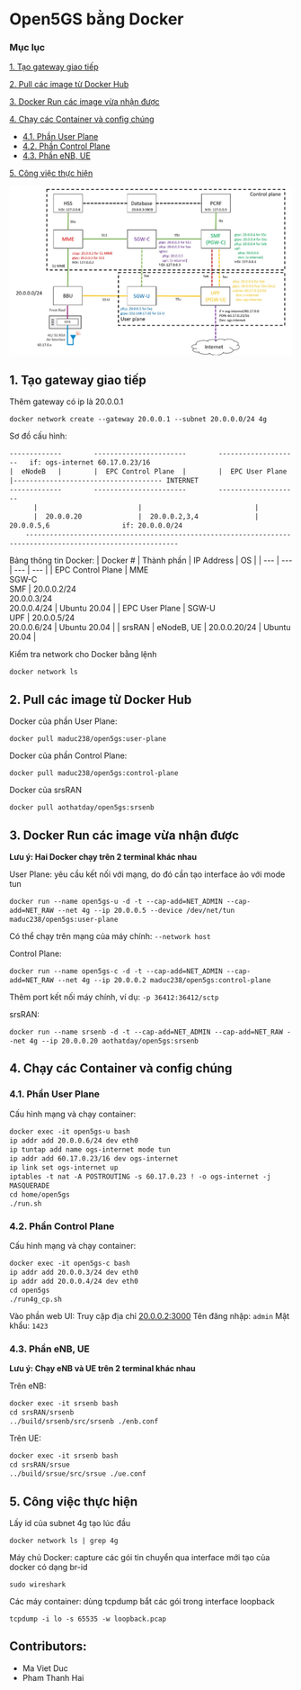 # Open5GS bằng Docker

### Mục lục

[1. Tạo gateway giao tiếp](#nung)

[2. Pull các image từ Docker Hub](#slong)

[3. Docker Run các image vừa nhận được](#slam)

[4. Chạy các Container và config chúng](#sli)
- [4.1. Phần User Plane](#slinung)
- [4.2. Phần Control Plane](#slislong)
- [4.3. Phần eNB, UE](#slislam)

[5. Công việc thực hiện](#ha)

<img src="images/Open5gs-config.jpg">

<a name="nung"></a>
## 1. Tạo gateway giao tiếp
Thêm gateway có ip là 20.0.0.1
```
docker network create --gateway 20.0.0.1 --subnet 20.0.0.0/24 4g
```
Sơ đồ cấu hình:
```
-------------        -----------------------        --------------------   if: ogs-internet 60.17.0.23/16
|  eNodeB   |        |  EPC Control Plane  |        |  EPC User Plane  |------------------------------------- INTERNET
-------------        -----------------------        --------------------
      |                         |                            |
      |  20.0.0.20              |  20.0.0.2,3,4              |  20.0.0.5,6                  if: 20.0.0.0/24
    ------------------------------------------------------------------------------------------------------------
```
Bảng thông tin Docker:
| Docker # | Thành phần | IP Address | OS |
| --- | --- | --- | --- |
| EPC Control Plane | MME <br> SGW-C <br> SMF | 20.0.0.2/24 <br> 20.0.0.3/24 <br> 20.0.0.4/24 | Ubuntu 20.04 |
| EPC User Plane | SGW-U <br> UPF | 20.0.0.5/24 <br> 20.0.0.6/24 | Ubuntu 20.04 |
| srsRAN | eNodeB, UE | 20.0.0.20/24 | Ubuntu 20.04 |

Kiểm tra network cho Docker bằng lệnh
```
docker network ls
```

<a name="slong"></a>
## 2. Pull các image từ Docker Hub
Docker của phần User Plane:
```
docker pull maduc238/open5gs:user-plane
```
Docker của phần Control Plane:
```
docker pull maduc238/open5gs:control-plane 
```
Docker của srsRAN
```
docker pull aothatday/open5gs:srsenb
```

<a name="slam"></a>
## 3. Docker Run các image vừa nhận được
**Lưu ý: Hai Docker chạy trên 2 terminal khác nhau**

User Plane: yêu cầu kết nối với mạng, do đó cần tạo interface ảo với mode tun
```
docker run --name open5gs-u -d -t --cap-add=NET_ADMIN --cap-add=NET_RAW --net 4g --ip 20.0.0.5 --device /dev/net/tun maduc238/open5gs:user-plane
```

Có thể chạy trên mạng của máy chính: `--network host`

Control Plane:
```
docker run --name open5gs-c -d -t --cap-add=NET_ADMIN --cap-add=NET_RAW --net 4g --ip 20.0.0.2 maduc238/open5gs:control-plane
```
Thêm port kết nối máy chính, ví dụ: `-p 36412:36412/sctp`

srsRAN:
```
docker run --name srsenb -d -t --cap-add=NET_ADMIN --cap-add=NET_RAW --net 4g --ip 20.0.0.20 aothatday/open5gs:srsenb
```

<a name="sli"></a>
## 4. Chạy các Container và config chúng
<a name="slinung"></a>
### 4.1. Phần User Plane
Cấu hình mạng và chạy container:
```
docker exec -it open5gs-u bash 
ip addr add 20.0.0.6/24 dev eth0 
ip tuntap add name ogs-internet mode tun  
ip addr add 60.17.0.23/16 dev ogs-internet  
ip link set ogs-internet up  
iptables -t nat -A POSTROUTING -s 60.17.0.23 ! -o ogs-internet -j MASQUERADE 
cd home/open5gs 
./run.sh 
```

<a name="slislong"></a>
### 4.2. Phần Control Plane
Cấu hình mạng và chạy container:
```
docker exec -it open5gs-c bash 
ip addr add 20.0.0.3/24 dev eth0 
ip addr add 20.0.0.4/24 dev eth0 
cd open5gs 
./run4g_cp.sh 
```
Vào phần web UI:
Truy cập địa chỉ [20.0.0.2:3000](http://20.0.0.2:3000)
Tên đăng nhập: `admin`
Mật khẩu: `1423`

<a name="slislam"></a>
### 4.3. Phần eNB, UE
**Lưu ý: Chạy eNB và UE trên 2 terminal khác nhau**

Trên eNB:
```
docker exec -it srsenb bash
cd srsRAN/srsenb
../build/srsenb/src/srsenb ./enb.conf 
```
Trên UE:
```
docker exec -it srsenb bash
cd srsRAN/srsue
../build/srsue/src/srsue ./ue.conf
```

<a name="ha"></a>
## 5. Công việc thực hiện
Lấy id của subnet 4g tạo lúc đầu
```
docker network ls | grep 4g
```
Máy chủ Docker: capture các gói tin chuyển qua interface mới tạo của docker có dạng br-id
```
sudo wireshark
```
Các máy container: dùng tcpdump bắt các gói trong interface loopback
```
tcpdump -i lo -s 65535 -w loopback.pcap
```

## Contributors:
- Ma Viet Duc
- Pham Thanh Hai
